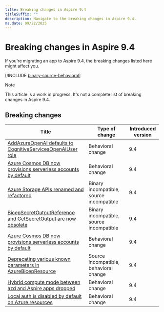 ```yaml
---
title: Breaking changes in Aspire 9.4
titleSuffix: ""
description: Navigate to the breaking changes in Aspire 9.4.
ms.date: 09/22/2025
---
```


# Breaking changes in Aspire 9.4

If you're migrating an app to Aspire 9.4, the breaking changes listed here might affect you.

[!INCLUDE [binary-source-behavioral](../includes/binary-source-behavioral.md)]

> [!NOTE]
> This article is a work in progress. It's not a complete list of breaking changes in Aspire 9.4.

## Breaking changes

| Title | Type of change | Introduced version |
|--|--|--|
| [AddAzureOpenAI defaults to CognitiveServicesOpenAIUser role](add-azure-openai-default-changes.md) | Behavioral change | 9.4 |
| [Azure Cosmos DB now provisions serverless accounts by default](cosmosdb-serverless-defaults.md) | Behavioral change | 9.4 |
| [Azure Storage APIs renamed and refactored](azure-storage-apis-renamed.md) | Binary incompatible, source incompatible | 9.4 |
| [BicepSecretOutputReference and GetSecretOutput are now obsolete](getsecretoutput-deprecated.md) | Binary incompatible, source incompatible | 9.4 |
| [Azure Cosmos DB now provisions serverless accounts by default](cosmosdb-serverless-defaults.md) | Behavioral change | 9.4 |
| [Deprecating various known parameters in AzureBicepResource](azure-bicep-parameters-deprecated.md) | Source incompatible, behavioral change | 9.4 |
| [Hybrid compute mode between azd and Aspire apps dropped](hybrid-compute-support-dropped.md) | Behavioral change | 9.4 |
| [Local auth is disabled by default on Azure resources](local-auth-disabled-for-azure-resources.md) | Behavioral change | 9.4 |
